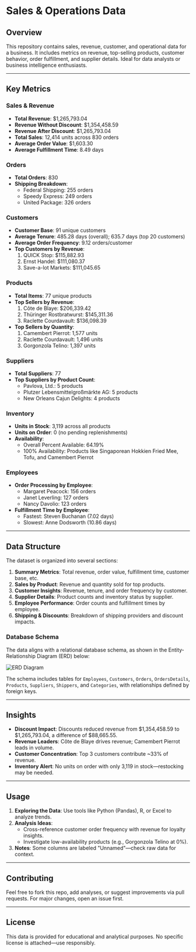 # Sales & Operations Data

## Overview
This repository contains sales, revenue, customer, and operational data for a business.
It includes metrics on revenue, top-selling products, customer behavior, order fulfillment, and supplier details. Ideal for data analysts or business intelligence enthusiasts.

---

## Key Metrics

### Sales & Revenue
- **Total Revenue**: $1,265,793.04  
- **Revenue Without Discount**: $1,354,458.59  
- **Revenue After Discount**: $1,265,793.04  
- **Total Sales**: 12,414 units across 830 orders  
- **Average Order Value**: $1,603.30  
- **Average Fulfillment Time**: 8.49 days  

### Orders
- **Total Orders**: 830  
- **Shipping Breakdown**:  
  - Federal Shipping: 255 orders  
  - Speedy Express: 249 orders  
  - United Package: 326 orders  

### Customers
- **Customer Base**: 91 unique customers  
- **Average Tenure**: 485.28 days (overall); 635.7 days (top 20 customers)  
- **Average Order Frequency**: 9.12 orders/customer  
- **Top Customers by Revenue**:  
  1. QUICK Stop: $115,882.93  
  2. Ernst Handel: $111,080.37  
  3. Save-a-lot Markets: $111,045.65  

### Products
- **Total Items**: 77 unique products  
- **Top Sellers by Revenue**:  
  1. Côte de Blaye: $206,339.42  
  2. Thüringer Rostbratwurst: $145,311.36  
  3. Raclette Courdavault: $136,098.39  
- **Top Sellers by Quantity**:  
  1. Camembert Pierrot: 1,577 units  
  2. Raclette Courdavault: 1,496 units  
  3. Gorgonzola Telino: 1,397 units  

### Suppliers
- **Total Suppliers**: 77  
- **Top Suppliers by Product Count**:  
  - Pavlova, Ltd.: 5 products  
  - Plutzer Lebensmittelgroßmärkte AG: 5 products  
  - New Orleans Cajun Delights: 4 products  

### Inventory
- **Units in Stock**: 3,119 across all products  
- **Units on Order**: 0 (no pending replenishments)  
- **Availability**:  
  - Overall Percent Available: 64.19%  
  - 100% Availability: Products like Singaporean Hokkien Fried Mee, Tofu, and Camembert Pierrot  

### Employees
- **Order Processing by Employee**:  
  - Margaret Peacock: 156 orders  
  - Janet Leverling: 127 orders  
  - Nancy Davolio: 123 orders  
- **Fulfillment Time by Employee**:  
  - Fastest: Steven Buchanan (7.02 days)  
  - Slowest: Anne Dodsworth (10.86 days)  

---

## Data Structure
The dataset is organized into several sections:

1. **Summary Metrics**: Total revenue, order value, fulfillment time, customer base, etc.  
2. **Sales by Product**: Revenue and quantity sold for top products.  
3. **Customer Insights**: Revenue, tenure, and order frequency by customer.  
4. **Supplier Details**: Product counts and inventory status by supplier.  
5. **Employee Performance**: Order counts and fulfillment times by employee.  
6. **Shipping & Discounts**: Breakdown of shipping providers and discount impacts.  

### Database Schema
The data aligns with a relational database schema, as shown in the Entity-Relationship Diagram (ERD) below:

![ERD Diagram](path/to/erd_diagram.png)

The schema includes tables for `Employees`, `Customers`, `Orders`, `OrdersDetails`, `Products`, `Suppliers`, `Shippers`, and `Categories`, with relationships defined by foreign keys.

---

## Insights
- **Discount Impact**: Discounts reduced revenue from $1,354,458.59 to $1,265,793.04, a difference of $88,665.55.  
- **Revenue Leaders**: Côte de Blaye drives revenue; Camembert Pierrot leads in volume.  
- **Customer Concentration**: Top 3 customers contribute ~33% of revenue.  
- **Inventory Alert**: No units on order with only 3,119 in stock—restocking may be needed.  

---

## Usage
1. **Exploring the Data**: Use tools like Python (Pandas), R, or Excel to analyze trends.  
2. **Analysis Ideas**:  
   - Cross-reference customer order frequency with revenue for loyalty insights.  
   - Investigate low-availability products (e.g., Gorgonzola Telino at 0%).  
3. **Notes**: Some columns are labeled "Unnamed"—check raw data for context.  

---

## Contributing
Feel free to fork this repo, add analyses, or suggest improvements via pull requests. For major changes, open an issue first.

---

## License
This data is provided for educational and analytical purposes. No specific license is attached—use responsibly.
